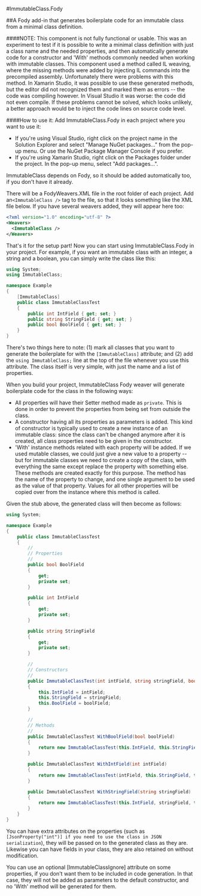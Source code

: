 #ImmutableClass.Fody

##A Fody add-in that generates boilerplate code for an immutable class from a minimal class definition.

####NOTE: This component is not fully functional or usable. This was an experiment to test if it is possible to write a minimal class definition with just a class name and the needed properties, and then automatically generate code for a constructor and 'With' methods commonly needed when working with immutable classes. This component used a method called IL weaving, where the missing methods were added by injecting IL commands into the precompiled assembly. Unfortunately there were problems with this method. In Xamarin Studio, it was possible to use these generated methods, but the editor did not recognized them and marked them as errors -- the code was compiling however. In Visual Studio it was worse: the code did not even compile. If these problems cannot be solved, which looks unlikely, a better approach would be to inject the code lines on source code level.


####How to use it:
Add ImmutableClass.Fody in each project where you want to use it:
* If you're using Visual Studio, right click on the project name in the Solution Explorer and select "Manage NuGet packages..." from the pop-up menu. Or use the NuGet Package Manager Console if you prefer.
* If you're using Xamarin Studio, right click on the Packages folder under the project. In the pop-up menu, select "Add packages...".

ImmutableClass depends on Fody, so it should be added automatically too, if you don't have it already.

There will be a FodyWeavers.XML file in the root folder of each project. Add an`<ImmutableClass />` tag to the file, so that it looks something like the XML file below. If you have several weavers added, they will appear here too:

```xml
<?xml version="1.0" encoding="utf-8" ?>
<Weavers>
  <ImmutableClass />
</Weavers>
```
That's it for the setup part! Now you can start using ImmutableClass.Fody in your project. For example, if you want an immutable class with an integer, a string and a boolean, you can simply write the class like this:

```c#
using System;
using ImmutableClass;

namespace Example
{
    [ImmutableClass]
    public class ImmutableClassTest
    {
        public int IntField { get; set; }
        public string StringField { get; set; }
        public bool BoolField { get; set; }
    }
}
```

There's two things here to note: (1) mark all classes that you want to generate the boilerplate for with the `[ImmutableClass]` attribute; and (2) add the `using ImmutableClass;` line at the top of the file whenever you use this attribute. The class itself is very simple, with just the name and a list of properties.

When you build your project, ImmutableClass Fody weaver will generate boilerplate code for the class in the following ways:

* All properties will have their Setter method made as `private`. This is done in order to prevent the properties from being set from outside the class.
* A constructor having all its properties as parameters is added. This kind of constructor is typically used to create a new instance of an immutable class: since the class can't be changed anymore after it is created, all class properties need to be given in the constructor.
* 'With' instance methods related with each property will be added. If we used mutable classes, we could just give a new value to a property -- but for immutable classes we need to create a copy of the class, with everything the same except replace the property with something else. These methods are created exactly for this purpose. The method has the name of the property to change, and one single argument to be used as the value of that property. Values for all other properties will be copied over from the instance where this method is called.

Given the stub above, the generated class will then become as follows:

```c#
using System;

namespace Example
{
	public class ImmutableClassTest
	{
		//
		// Properties
		//
		public bool BoolField
		{
			get;
			private set;
		}

		public int IntField
		{
			get;
			private set;
		}

		public string StringField
		{
			get;
			private set;
		}

		//
		// Constructors
		//
		public ImmutableClassTest(int intField, string stringField, bool boolField)
		{
			this.IntField = intField;
			this.StringField = stringField;
			this.BoolField = boolField;
		}

		//
		// Methods
		//
		public ImmutableClassTest WithBoolField(bool boolField)
		{
			return new ImmutableClassTest(this.IntField, this.StringField, boolField);
		}

		public ImmutableClassTest WithIntField(int intField)
		{
			return new ImmutableClassTest(intField, this.StringField, this.BoolField);
		}

		public ImmutableClassTest WithStringField(string stringField)
		{
			return new ImmutableClassTest(this.IntField, stringField, this.BoolField);
		}
	}
}
```

You can have extra attributes on the properties (such as `[JsonProperty("int")] if you need to use the class in JSON serialization`), they will be passed on to the generated class as they are. Likewise you can have fields in your class, they are also retained on without modification.

You can use an optional [ImmutableClassIgnore] attribute on some properties, if you don't want them to be included in code generation. In that case, they will not be added as parameters to the default constructor, and no 'With' method will be generated for them.

